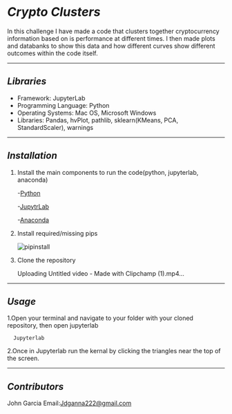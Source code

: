 # ***Crypto Clusters***

In this challenge I have made a code that clusters together cryptocurrency information based on is performance at different times. I then made plots and databanks to show this data and how different curves show different outcomes within the code itself.

-----------------------

## ***Libraries***

- Framework: JupyterLab
- Programming Language: Python
- Operating Systems: Mac OS, Microsoft Windows
- Libraries: Pandas, hvPlot, pathlib, sklearn(KMeans, PCA, StandardScaler), warnings

-------------------------

## ***Installation***

  1. Install the main components to run the code(python, jupyterlab, anaconda)

     -[Python](https://www.python.org/downloads/])
     
     -[JupytrLab](https://jupyter.org/install)
     
     -[Anaconda](https://docs.anaconda.com/free/anaconda/install/index.html)
     
  2. Install required/missing pips

      ![pipinstall](https://github.com/JohnGarcia222/Challenge-10/assets/127170402/bd1de239-2af6-4d0d-a904-257a77e31ce8)

  3. Clone the repository

      Uploading Untitled video - Made with Clipchamp (1).mp4…

-------------------------

## ***Usage***

  1.Open your terminal and navigate to your folder with your cloned repository, then open jupyterlab

      Jupyterlab

  2.Once in Jupyterlab run the kernal by clicking the triangles near the top of the screen.

------------------------

## ***Contributors***

John Garcia
Email:Jdganna222@gmail.com
     

